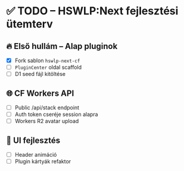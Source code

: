 # ✅ TODO – HSWLP:Next fejlesztési ütemterv

## 🔥 Első hullám – Alap pluginok

- [x] Fork sablon `hswlp-next-cf`
- [ ] `PluginCenter` oldal scaffold
- [ ] D1 seed fájl kitöltése

## 🌐 CF Workers API

- [ ] Public /api/stack endpoint
- [ ] Auth token cseréje session alapra
- [ ] Workers R2 avatar upload

## 🌈 UI fejlesztés

- [ ] Header animáció
- [ ] Plugin kártyák refaktor
